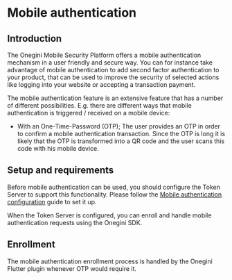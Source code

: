 # Mobile authentication

## Introduction

The Onegini Mobile Security Platform offers a mobile authentication mechanism in a user friendly and secure way. You can for instance take advantage of mobile authentication to add second factor authentication to your product, that can be used to improve the security of selected actions like logging into your website or accepting a transaction payment.

The mobile authentication feature is an extensive feature that has a number of different possibilities. E.g. there are different ways that mobile authentication is triggered / received on a mobile device:

- With an One-Time-Password (OTP); The user provides an OTP in order to confirm a mobile authentication transaction. Since the OTP is long it is likely that the OTP is transformed into a QR code and the user scans this code with his mobile device.

## Setup and requirements

Before mobile authentication can be used, you should configure the Token Server to support this functionality. Please follow the [Mobile authentication configuration](https://docs.onegini.com/msp/stable/token-server/topics/mobile-apps/mobile-authentication/mobile-authentication.html) guide to set it up.

When the Token Server is configured, you can enroll and handle mobile authentication requests using the Onegini SDK.

## Enrollment

The mobile authentication enrollment process is handled by the Onegini Flutter plugin whenever OTP would require it.

